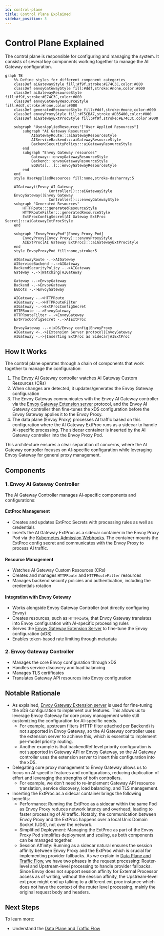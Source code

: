 ```yaml
---
id: control-plane
title: Control Plane Explained
sidebar_position: 3
---
```


# Control Plane Explained

The control plane is responsible for configuring and managing the system. It consists of several key components working together to manage the AI Gateway configuration.

```mermaid
graph TB
    %% Define styles for different component categories
    classDef aiGatewayStyle fill:#f9f,stroke:#E74C3C,color:#000
    classDef envoyGatewayStyle fill:#ddf,stroke:#none,color:#000
    classDef aiGatewayResourceStyle fill:#f9f,stroke:#E74C3C,color:#000
    classDef envoyGatewayResourceStyle fill:#ddf,stroke:#none,color:#000
    classDef generatedResourceStyle fill:#ddf,stroke:#none,color:#000
    classDef envoyProxyStyle fill:#F5CBA7,stroke:#D35400,color:#000
    classDef aiGatewayExtProcStyle fill:#f9f,stroke:#E74C3C,color:#000

    subgraph "UserAppliedResources"["User Applied Resources"]
        subgraph "AI Gateway Resources"
            AIGatewayRoute:::aiGatewayResourceStyle
            AIServiceBackend:::aiGatewayResourceStyle
            BackendSecurityPolicy:::aiGatewayResourceStyle
        end
        subgraph "Envoy Gateway resources"
            Gateway:::envoyGatewayResourceStyle
            Backend:::envoyGatewayResourceStyle
            EGDots[...]:::envoyGatewayResourceStyle
        end
    end
    style UserAppliedResources fill:none,stroke-dasharray:5

    AIGateway((Envoy AI Gateway
                    Controller)):::aiGatewayStyle
    EnvoyGateway((Envoy Gateway
                    Controller)):::envoyGatewayStyle
    subgraph "Generated Resources"
        HTTPRoute:::generatedResourceStyle
        HTTPRouteFilter:::generatedResourceStyle
        ExtProcConfigSecret[AI Gateway ExtProc Secret]:::aiGatewayExtProcStyle
    end

    subgraph "EnvoyProxyPod"[Envoy Proxy Pod]
        EnvoyProxy[Envoy Proxy]:::envoyProxyStyle
        AIExtProc[AI Gateway ExtProc]:::aiGatewayExtProcStyle
    end
    style EnvoyProxyPod fill:none,stroke:5

    AIGatewayRoute -.->AIGateway
    AIServiceBackend -.->AIGateway
    BackendSecurityPolicy -.->AIGateway
    Gateway -.->|Watching|AIGateway

    Gateway -.->EnvoyGateway
    Backend -.->EnvoyGateway
    EGDots -.->EnvoyGateway

    AIGateway -.->HTTPRoute
    AIGateway -.->HTTPRouteFilter
    AIGateway -.->ExtProcConfigSecret
    HTTPRoute -.->EnvoyGateway
    HTTPRouteFilter -.->EnvoyGateway
    ExtProcConfigSecret -.->AIExtProc

    EnvoyGateway -.->|xDS/Envoy config|EnvoyProxy
    AIGateway <-.->|Extension Server protocol|EnvoyGateway
    AIGateway -.->|Inserting ExtProc as Sidecar|AIExtProc
```

## How It Works

The control plane operates through a chain of components that work together to manage the configuration:

1. The Envoy AI Gateway controller watches AI Gateway Custom Resources (CRs)
2. When changes are detected, it updates/generates the Envoy Gateway configuration
3. The Envoy Gateway communicates with the Envoy AI Gateway controller via the [Envoy Gateway Extension server] protocol, and the Envoy AI Gateway controller then fine-tunes the xDS configuration before the Envoy Gateway applies it to the Envoy Proxy.
4. The data plane (Envoy Proxy) processes AI traffic based on this configuration where the AI Gateway ExtProc runs as a sidecar to handle AI-specific processing. The sidecar container is inserted by the AI Gateway controller into the Envoy Proxy Pod.

This architecture ensures a clear separation of concerns, where the AI Gateway controller focuses on AI-specific configuration while leveraging Envoy Gateway for general proxy management.

## Components

### 1. Envoy AI Gateway Controller

The AI Gateway Controller manages AI-specific components and configurations:

#### ExtProc Management

- Creates and updates ExtProc Secrets with processing rules as well as credentials
- Inserts the AI Gateway ExtProc as a sidecar container in the Envoy Proxy Pod via the [Kubernetes Admission Webhooks](https://kubernetes.io/docs/reference/access-authn-authz/extensible-admission-controllers/). The container mounts the ExtProc config secret and communicates with the Envoy Proxy to process AI traffic.

#### Resource Management

- Watches AI Gateway Custom Resources (CRs)
- Creates and manages `HTTPRoute` and `HTTPRouteFilter` resources
- Manages backend security policies and authentication, including the credentials rotation

#### Integration with Envoy Gateway

- Works alongside Envoy Gateway Controller (not directly configuring Envoy)
- Creates resources, such as `HTTPRoute`, that Envoy Gateway translates into Envoy configuration with AI-specific processing rules
- Serves the [Envoy Gateway Extension Server] to fine-tune the Envoy configuration (xDS)
- Enables token-based rate limiting through metadata

### 2. Envoy Gateway Controller

- Manages the core Envoy configuration through xDS
- Handles service discovery and load balancing
- Manages TLS certificates
- Translates Gateway API resources into Envoy configuration

## Notable Rationale

- As explained, [Envoy Gateway Extension server] is used for fine-tuning the xDS configuration to implement our features. This allows us to leverage Envoy Gateway for core proxy management while still customizing the configuration for AI-specific needs.
  - For example, upstream filters (HTTP filter attached per Backend) is not supported in Envoy Gateway, so the AI Gateway controller uses the extension server to achieve this, which is essential to implement per-model priority routing.
  - Another example is that backendRef level priority configuration is not supported in Gateway API or Envoy Gateway, so the AI Gateway controller uses the extension server to insert this configuration into the xDS.
- Delegating core proxy management to Envoy Gateway allows us to focus on AI-specific features and configurations, reducing duplication of effort and leveraging the strengths of both controllers.
  - For example, we don't need to re-implement Gateway API resource translation, service discovery, load balancing, and TLS management.
- Inserting the ExtProc as a sidecar container brings the following benefits:
  - Performance: Running the ExtProc as a sidecar within the same Pod as Envoy Proxy reduces network latency and overhead, leading to faster processing of AI traffic. Notably, the communication between Envoy Proxy and the ExtProc happens over a local Unix Domain Socket (UDS), not over the network.
  - Simplified Deployment: Managing the ExtProc as part of the Envoy Proxy Pod simplifies deployment and scaling, as both components can be managed together.
  - Session Affinity: Running as a sidecar natural ensures the session affinity between Envoy Proxy and the ExtProc which is crucial for implementing provider fallbacks. As we explain in [Data Plane and Traffic Flow], we have two phases in the request processing:
    Router-level and Upstream-level processing to handle provider fallbacks. Since Envoy does not support session affinity for External Processor access as of writing, without the session affinity, the Upstream-level ext proc might end up talking to a different ext proc instance which does not have the context of the router level processing, mainly the original request body and headers.

## Next Steps

To learn more:

- Understand the [Data Plane and Traffic Flow]

[Envoy Gateway Extension server]: https://gateway.envoyproxy.io/docs/tasks/extensibility/extension-server/
[Data Plane and Traffic Flow]: ./data-plane.md
